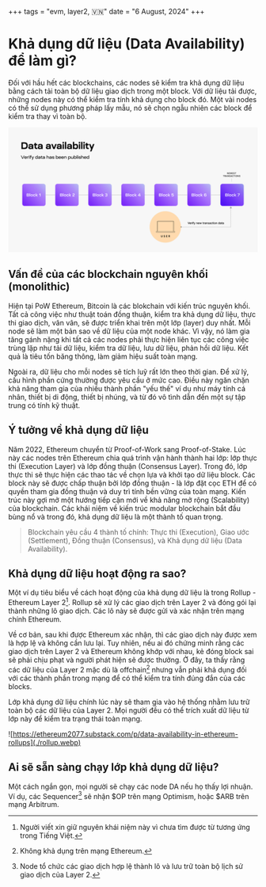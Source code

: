 +++
tags = "evm, layer2, 🇻🇳"
date = "6 August, 2024"
+++

# Khả dụng dữ liệu (Data Availability) để làm gì?

Đối với hầu hết các blockchains, các nodes sẽ kiểm tra khả dụng dữ liệu bằng cách tải toàn bộ dữ liệu giao dịch trong một block. Với dữ liệu tải được, những nodes này có thể kiểm tra tính khả dụng cho block đó. Một vài nodes có thể sử dụng phương pháp lấy mẫu, nó sẽ chọn ngẫu nhiên các block để kiểm tra thay vì toàn bộ.

![Data Availability from Celestia.](./data-availability.png)

## Vấn đề của các blockchain nguyên khối (monolithic)

Hiện tại PoW Ethereum, Bitcoin là các blokchain với kiến trúc nguyên khối. Tất cả công việc như thuật toán đồng thuận, kiểm tra khả dụng dữ liệu, thực thi giao dịch, vân vân, sẽ được triển khai trên một lớp (layer) duy nhất. Mỗi node sẽ làm một bản sao về dữ liệu của một node khác. Vì vậy, nó làm gia tăng gánh nặng khi tất cả các nodes phải thực hiện liên tục các công việc trùng lặp như tải dữ liệu, kiểm tra dữ liệu, lưu dữ liệu, phản hồi dữ liệu. Kết quả là tiêu tốn băng thông, làm giảm hiệu suất toàn mạng.

Ngoài ra, dữ liệu cho mỗi nodes sẽ tích luỹ rất lớn theo thời gian. Để xử lý, cấu hình phần cứng thường được yêu cầu ở mức cao. Điều này ngăn chặn khả năng tham gia của nhiều thành phần "yếu thế" ví dụ như máy tính cá nhân, thiết bị di động, thiết bị nhúng, và từ đó vô tình dẫn đến một sự tập trung có tính kỹ thuật.

## Ý tưởng về khả dụng dữ liệu

Năm 2022, Ethereum chuyển từ Proof-of-Work sang Proof-of-Stake. Lúc này các nodes trên Ethereum chia quá trình vận hành thành hai lớp: lớp thực thi (Execution Layer) và lớp đồng thuận (Consensus Layer). Trong đó, lớp thực thi sẽ thực hiện các thao tác về chọn lựa và khởi tạo dữ liệu block. Các block này sẽ được chấp thuận bởi lớp đồng thuận - là lớp đặt cọc ETH để có quyền tham gia đồng thuận và duy trì tính bền vững của toàn mạng. Kiến trúc này gợi mở một hướng tiếp cận mới về khả năng mở rộng (Scalability) của blockchain. Các khái niệm về kiến trúc modular blockchain bắt đầu bùng nổ và trong đó, khả dụng dữ liệu là một thành tố quan trọng.

> Blockchain yêu cầu 4 thành tố chính: Thực thi (Execution), Giao ước (Settlement), Đồng thuận (Consensus), và Khả dụng dữ liệu (Data Availability).

## Khả dụng dữ liệu hoạt động ra sao?

Một ví dụ tiêu biểu về cách hoạt động của khả dụng dữ liệu là trong Rollup - Ethereum Layer 2[^1]. Rollup sẽ xử lý các giao dịch trên Layer 2 và đóng gói lại thành những lô giao dịch. Các lô này sẽ được gửi và xác nhận trên mạng chính Ethereum.

Về cơ bản, sau khi được Ethereum xác nhận, thì các giao dịch này được xem là hợp lệ và không cần lưu lại. Tuy nhiên, nếu ai đó chứng minh rằng các giao dịch trên Layer 2 và Ethereum không khớp với nhau, kẻ đóng block sai sẽ phải chịu phạt và người phát hiện sẽ được thưởng. Ở đây, ta thấy rằng các dữ liệu của Layer 2 mặc dù là offchain[^2] nhưng vẫn phải khả dụng đối với các thành phần trong mạng để có thể kiểm tra tính đúng đắn của các blocks.

Lớp khả dụng dữ liệu chính lúc này sẽ tham gia vào hệ thống nhằm lưu trữ toàn bộ các dữ liệu của Layer 2. Mọi người đều có thể trích xuất dữ liệu từ lớp này để kiểm tra trạng thái toàn mạng.

[^1]: Người viết xin giữ nguyên khái niệm này vì chưa tìm được từ tương ứng trong Tiếng Việt.
[^2]: Không khả dụng trên mạng Ethereum.

![https://ethereum2077.substack.com/p/data-availability-in-ethereum-rollups](./rollup.webp)

## Ai sẽ sẵn sàng chạy lớp khả dụng dữ liệu?

Một cách ngắn gọn, mọi người sẽ chạy các node DA nếu họ thấy lợi nhuận. Ví dụ, các Sequencer[^3] sẽ nhận \$OP trên mạng Optimism, hoặc \$ARB trên mạng Arbitrum.

[^3]: Node tổ chức các giao dịch hợp lệ thành lô và lưu trữ toàn bộ lịch sử giao dịch của Layer 2.
